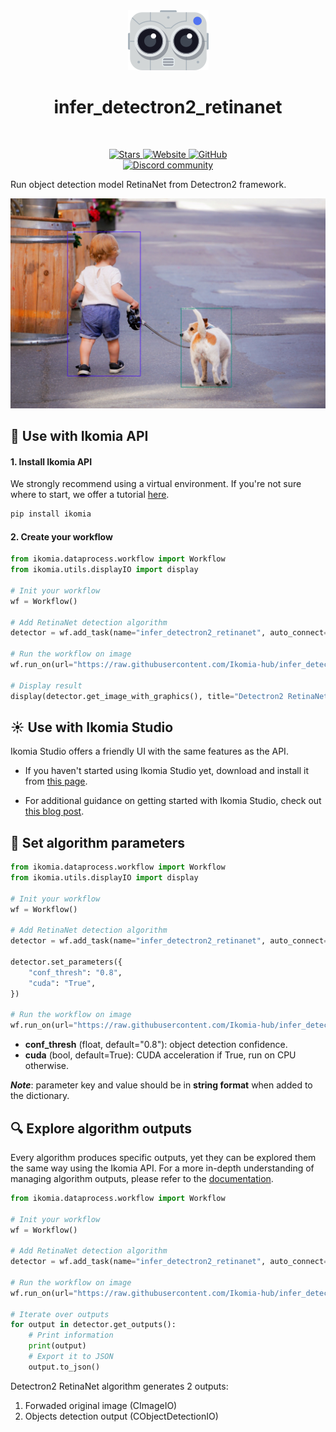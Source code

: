<div align="center">
  <img src="images/icon.png" alt="Algorithm icon">
  <h1 align="center">infer_detectron2_retinanet</h1>
</div>
<br />
<p align="center">
    <a href="https://github.com/Ikomia-hub/infer_detectron2_retinanet">
        <img alt="Stars" src="https://img.shields.io/github/stars/Ikomia-hub/infer_detectron2_retinanet">
    </a>
    <a href="https://app.ikomia.ai/hub/">
        <img alt="Website" src="https://img.shields.io/website/http/app.ikomia.ai/en.svg?down_color=red&down_message=offline&up_message=online">
    </a>
    <a href="https://github.com/Ikomia-hub/infer_detectron2_retinanet/blob/main/LICENSE">
        <img alt="GitHub" src="https://img.shields.io/github/license/Ikomia-hub/infer_detectron2_retinanet.svg?color=blue">
    </a>    
    <br>
    <a href="https://discord.com/invite/82Tnw9UGGc">
        <img alt="Discord community" src="https://img.shields.io/badge/Discord-white?style=social&logo=discord">
    </a> 
</p>

Run object detection model RetinaNet from Detectron2 framework.

![Example image](https://raw.githubusercontent.com/Ikomia-hub/infer_detectron2_retinanet/main/images/example-result.jpg)

## :rocket: Use with Ikomia API

#### 1. Install Ikomia API

We strongly recommend using a virtual environment. If you're not sure where to start, we offer a tutorial [here](https://www.ikomia.ai/blog/a-step-by-step-guide-to-creating-virtual-environments-in-python).

```sh
pip install ikomia
```

#### 2. Create your workflow

```python
from ikomia.dataprocess.workflow import Workflow
from ikomia.utils.displayIO import display

# Init your workflow
wf = Workflow()

# Add RetinaNet detection algorithm
detector = wf.add_task(name="infer_detectron2_retinanet", auto_connect=True)

# Run the workflow on image
wf.run_on(url="https://raw.githubusercontent.com/Ikomia-hub/infer_detectron2_retinanet/main/images/example.jpg")

# Display result
display(detector.get_image_with_graphics(), title="Detectron2 RetinaNet")
```

## :sunny: Use with Ikomia Studio

Ikomia Studio offers a friendly UI with the same features as the API.

- If you haven't started using Ikomia Studio yet, download and install it from [this page](https://www.ikomia.ai/studio).

- For additional guidance on getting started with Ikomia Studio, check out [this blog post](https://www.ikomia.ai/blog/how-to-get-started-with-ikomia-studio).

## :pencil: Set algorithm parameters

```python
from ikomia.dataprocess.workflow import Workflow
from ikomia.utils.displayIO import display

# Init your workflow
wf = Workflow()

# Add RetinaNet detection algorithm
detector = wf.add_task(name="infer_detectron2_retinanet", auto_connect=True)

detector.set_parameters({
    "conf_thresh": "0.8",
    "cuda": "True",
})

# Run the workflow on image
wf.run_on(url="https://raw.githubusercontent.com/Ikomia-hub/infer_detectron2_retinanet/main/images/example.jpg")
```

- **conf_thresh** (float, default="0.8"): object detection confidence.
- **cuda** (bool, default=True): CUDA acceleration if True, run on CPU otherwise.

***Note***: parameter key and value should be in **string format** when added to the dictionary.

## :mag: Explore algorithm outputs

Every algorithm produces specific outputs, yet they can be explored them the same way using the Ikomia API. For a more in-depth understanding of managing algorithm outputs, please refer to the [documentation](https://ikomia-dev.github.io/python-api-documentation/advanced_guide/IO_management.html).

```python
from ikomia.dataprocess.workflow import Workflow

# Init your workflow
wf = Workflow()

# Add RetinaNet detection algorithm
detector = wf.add_task(name="infer_detectron2_retinanet", auto_connect=True)

# Run the workflow on image
wf.run_on(url="https://raw.githubusercontent.com/Ikomia-hub/infer_detectron2_retinanet/main/images/example.jpg")

# Iterate over outputs
for output in detector.get_outputs():
    # Print information
    print(output)
    # Export it to JSON
    output.to_json()
```

Detectron2 RetinaNet algorithm generates 2 outputs:

1. Forwaded original image (CImageIO)
2. Objects detection output (CObjectDetectionIO)